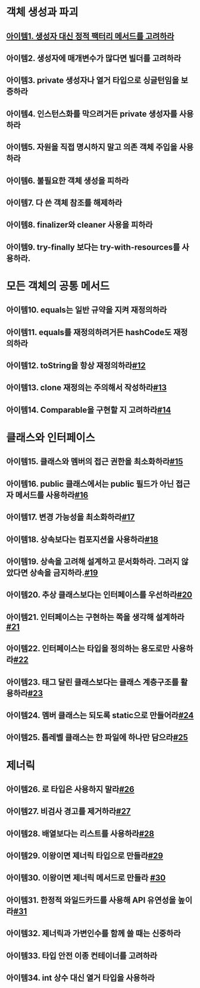 # 객체 생성과 파괴

 ## [아이템1. 생성자 대신 정적 팩터리 메서드를 고려하라](book/effectivejava/item1~11.md)

## 아이템2. 생성자에 매개변수가 많다면 빌더를 고려하라


## 아이템3. private 생성자나 열거 타입으로 싱글턴임을 보증하라

## 아이템4. 인스턴스화를 막으려거든 private 생성자를 사용하라


## 아이템5. 자원을 직접 명시하지 말고 의존 객체 주입을 사용하라


## 아이템6. 불필요한 객체 생성을 피하라


## 아이템7. 다 쓴 객체 참조를 해제하라


## 아이템8. finalizer와 cleaner 사용을 피하라

## 아이템9.  try-finally 보다는 try-with-resources를 사용하라.

# 모든 객체의 공통 메서드
## 아이템10.  equals는 일반 규약을 지켜 재정의하라

## 아이템11. equals를 재정의하려거든 hashCode도 재정의하라

## 아이템12.  toString을 항상 재정의하라[#12](book/effectivejava/item12.md)

## 아이템13. clone 재정의는 주의해서 작성하라[#13](book/effectivejava/item13.md)

## 아이템14. Comparable을 구현할 지 고려하라[#14](book/effectivejava/item14.md)

# 클래스와 인터페이스
## 아이템15. 클래스와 멤버의 접근 권한을 최소화하라[#15](book/effectivejava/item15.md)

## 아이템16. public 클래스에서는 public 필드가 아닌 접근자 메서드를 사용하라[#16](book/effectivejava/item16.md)

## 아이템17. 변경 가능성을 최소화하라[#17](book/effectivejava/item17.md)

## 아이템18. 상속보다는 컴포지션을 사용하라[#18](book/effectivejava/item18.md)

## 아이템19. 상속을 고려해 설계하고 문서화하라. 그러지 않았다면 상속을 금지하라.[#19](book/effectivejava/item19.md)

## 아이템20. 추상 클래스보다는 인터페이스를 우선하라[#20](book/effectivejava/item20.md)

## 아이템21. 인터페이스는 구현하는 쪽을 생각해 설계하라[#21](book/effectivejava/item21.md)

## 아이템22. 인터페이스는 타입을 정의하는 용도로만 사용하라[#22](book/effectivejava/item22.md)

## 아이템23. 태그 달린 클래스보다는 클래스 계층구조를 활용하라[#23](book/effectivejava/item23.md)

## 아이템24. 멤버 클래스는 되도록 static으로 만들어라[#24](book/effectivejava/item24.md)

## 아이템25. 톱레벨 클래스는 한 파일에 하나만 담으라[#25](book/effectivejava/item25.md)

# 제너릭
## 아이템26. 로 타입은 사용하지 말라[#26](/book/effectivejava/item26.html)

## 아이템27. 비검사 경고를 제거하라[#27](/book/effectivejava/item27.html)

## 아이템28. 배열보다는 리스트를 사용하라[#28](/book/effectivejava/item28.html)

## 아이템29. 이왕이면 제너릭 타입으로 만들라[#29](/book/effectivejava/item29.html)

## 아이템30. 이왕이면 제너릭 메서드로 만들라 [#30](./item30.md)

## 아이템31. 한정적 와일드카드를 사용해 API 유연성을 높이라[#31](./item31.md)

## 아이템32. 제너릭과 가변인수를 함께 쓸 때는 신중하라

## 아이템33. 타입 안전 이종 컨테이너를 고려하라

## 아이템34. int 상수 대신 열거 타입을 사용하라
<!--stackedit_data:
eyJoaXN0b3J5IjpbLTE2OTE3NTA0MjYsMzQ5NjkwNjM1LC0zOD
M2MzA4OTksMTg0OTYyODU5NSwtMTM2NDUxMzA2LC0zNTYyMjY5
MTBdfQ==
-->